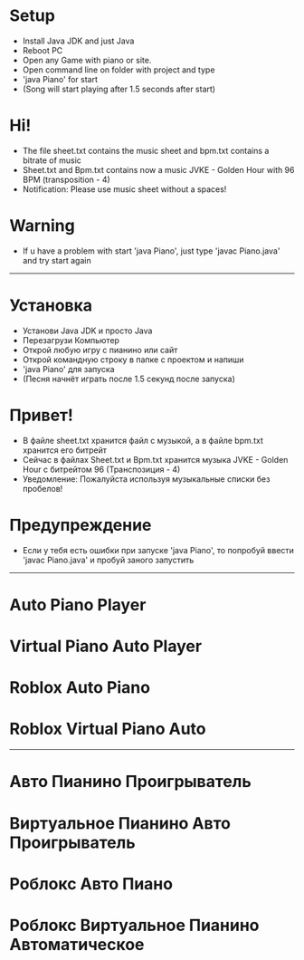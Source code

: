 # Setup
- Install Java JDK and just Java
- Reboot PC
- Open any Game with piano or site.
- Open command line on folder with project and type
- 'java Piano' for start
- (Song will start playing after 1.5 seconds after start)

# Hi!
- The file sheet.txt contains the music sheet and bpm.txt contains a bitrate of music
- Sheet.txt and Bpm.txt contains now a music JVKE - Golden Hour with 96 BPM (transposition - 4)
- Notification: Please use music sheet without a spaces!

# Warning
- If u have a problem with start 'java Piano', just type 'javac Piano.java' and try start again

---

# Установка
- Установи Java JDK и просто Java
- Перезагрузи Компьютер
- Открой любую игру с пианино или сайт
- Открой командную строку в папке с проектом и напиши
- 'java Piano' для запуска
- (Песня начнёт играть после 1.5 секунд после запуска)

# Привет!
- В файле sheet.txt хранится файл с музыкой, а в файле bpm.txt хранится его битрейт
- Сейчас в файлах Sheet.txt и Bpm.txt хранится музыка JVKE - Golden Hour с битрейтом 96 (Транспозиция - 4)
- Уведомление: Пожалуйста используя музыкальные списки без пробелов!

# Предупреждение
- Если у тебя есть ошибки при запуске 'java Piano', то попробуй ввести 'javac Piano.java' и пробуй заного запустить

---

# Auto Piano Player
# Virtual Piano Auto Player
# Roblox Auto Piano
# Roblox Virtual Piano Auto

---

# Авто Пианино Проигрыватель
# Виртуальное Пианино Авто Проигрыватель
# Роблокс Авто Пиано
# Роблокс Виртуальное Пианино Автоматическое